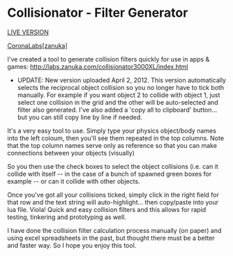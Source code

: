 # Collisionator - Filter Generator

[LIVE VERSION](http://labs.zanuka.com/collisionator3000XL/index.html)

[CoronaLabs[zanuka]](http://web-b1.anscamobile.com/code/zanuka)

I've created a tool to generate collision filters quickly for use in apps & games:
http://labs.zanuka.com/collisionator3000XL/index.html

* UPDATE: New version uploaded April 2, 2012. This version automatically selects the reciprocal object collision so you no longer have to tick both manually. For example if you want object 2 to collide with object 1, just select one collision in the grid and the other will be auto-selected and filter also generated.
I've also added a 'copy all to clipboard' button... but you can still copy line by line if needed.

It's a very easy tool to use. Simply type your physics object/body names into the left coloum, then you'll see them repeated in the top columns. Note that the top column names serve only as reference so that you can make connections between your objects (visually)

So you then use the check boxes to select the object collisions (i.e. can it collide with itself -- in the case of a bunch of spawned green boxes for example -- or can it collide with other objects.

Once you've got all your collisions ticked, simply click in the right field for that row and the text string will auto-highlight... then copy/paste into your lua file. Viola! Quick and easy collision filters and this allows for rapid testing, tinkering and prototyping as well.

I have done the collision filter calculation process manually (on paper) and using excel spreadsheets in the past, but thought there must be a better and faster way. So I hope you enjoy this tool.
